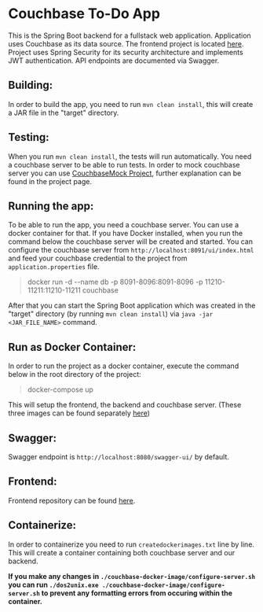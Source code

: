# Couchbase To-Do App

This is the Spring Boot backend for a fullstack web application. Application uses Couchbase as its data source. The frontend project is located [here](https://github.com/Noxob/couchbase-demo-todoapp-ui). Project uses Spring Security for its security architecture and implements JWT authentication. API endpoints are documented via Swagger.

## Building:

In order to build the app, you need to run `mvn clean install`, this will create a JAR file in the "target" directory.

## Testing:

When you run `mvn clean install`, the tests will run automatically. You need a couchbase server to be able to run tests. In order to mock couchbase server you can use [CouchbaseMock Project](https://github.com/couchbase/CouchbaseMock), further explanation can be found in the project page.

## Running the app:

To be able to run the app, you need a couchbase server. You can use a docker container for that. If you have Docker installed, when you run the command below the couchbase server will be created and started. You can configure the couchbase server from `http://localhost:8091/ui/index.html` and feed your couchbase credential to the project from `application.properties` file.

>docker run -d --name db -p 8091-8096:8091-8096 -p 11210-11211:11210-11211 couchbase

After that you can start the Spring Boot application which was created in the "target" directory (by running `mvn clean install`) via `java -jar <JAR_FILE_NAME>` command.

## Run as Docker Container:

In order to run the project as a docker container, execute the command below in the root directory of the project:

>docker-compose up

This will setup the frontend, the backend and couchbase server. (These three images can be found separately [here](https://hub.docker.com/u/noxob))

## Swagger:

Swagger endpoint is `http://localhost:8080/swagger-ui/` by default.

## Frontend:

Frontend repository can be found [here](https://github.com/Noxob/couchbase-demo-todoapp-ui).

## Containerize:

In order to containerize you need to run `createdockerimages.txt` line by line. This will create a container containing both couchbase server and our backend.

**If you make any changes in `./couchbase-docker-image/configure-server.sh` you can run `./dos2unix.exe ./couchbase-docker-image/configure-server.sh` to prevent any formatting errors from occuring within the container.**
